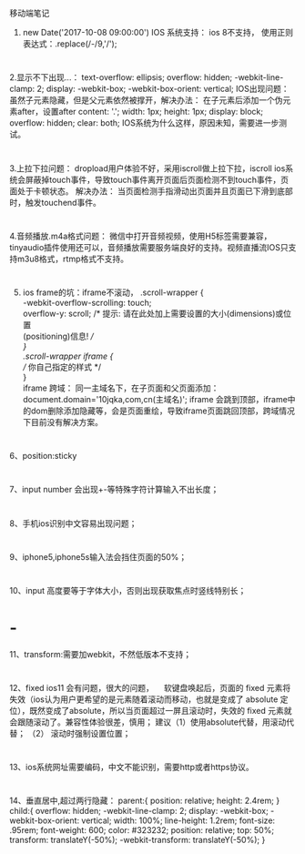 # 
移动端笔记
1. new Date('2017-10-08 09:00:00') IOS 系统支持：
  ios 8不支持，
  使用正则表达式：.replace(/\-/9,'/');
# 
2.显示不下出现...：
   text-overflow: ellipsis;
    overflow: hidden;
    -webkit-line-clamp: 2;
    display: -webkit-box;
    -webkit-box-orient: vertical;
IOS出现问题：虽然子元素隐藏，但是父元素依然被撑开，解决办法：
在子元素后添加一个伪元素after，设置after
 content: '.';
    	width: 1px;
    	height: 1px;
    	display: block;
    	overflow: hidden;
    	clear: both;
IOS系统为什么这样，原因未知，需要进一步测试。
# 
3.上拉下拉问题：
dropload用户体验不好，采用iscroll做上拉下拉，iscroll ios系统会屏蔽掉touch事件，导致touch事件离开页面后页面检测不到touch事件，页面处于卡顿状态。
解决办法： 当页面检测手指滑动出页面并且页面已下滑到底部时，触发touchend事件。
# 
4.音频播放.m4a格式问题： 
微信中打开音频视频，使用H5标签需要兼容，tinyaudio插件使用还可以，音频播放需要服务端良好的支持。视频直播流IOS只支持m3u8格式，rtmp格式不支持。
# 
5. ios frame的坑：iframe不滚动，
.scroll-wrapper {  
  -webkit-overflow-scrolling: touch;  
 		 overflow-y: scroll;    /* 提示: 请在此处加上需要设置的大小(dimensions)或位置  
                                        (positioning)信息! */  
}  
.scroll-wrapper iframe {  
    /* 你自己指定的样式 */  
}  
iframe 跨域： 同一主域名下，在子页面和父页面添加： document.domain='10jqka,com,cn(主域名)';
iframe 会跳到顶部，iframe中的dom删除添加隐藏等，会是页面重绘，导致iframe页面跳回顶部，跨域情况下目前没有解决方案。
# 
6、position:sticky
# 
7、input number 会出现+-等特殊字符计算输入不出长度；
# 
8、手机ios识别中文容易出现问题；
# 
9、iphone5,iphone5s输入法会挡住页面的50%；
# 
10、input 高度要等于字体大小，否则出现获取焦点时竖线特别长；
# -
11、transform:需要加webkit，不然低版本不支持；
# 
12、fixed ios11 会有问题，很大的问题，
　软键盘唤起后，页面的 fixed 元素将失效（ios认为用户更希望的是元素随着滚动而移动，也就是变成了 absolute 定位），既然变成了absolute，所以当页面超过一屏且滚动时，失效的 fixed 元素就会跟随滚动了。兼容性体验很差，慎用；
建议（1）使用absolute代替，用滚动代替；
（2） 滚动时强制设置位置；
# 
13、ios系统网址需要编码，中文不能识别，需要http或者https协议。
# 
14、垂直居中,超过两行隐藏：
parent:{
position: relative;
 height: 2.4rem;
}
child:{
    overflow: hidden;
    -webkit-line-clamp: 2;
    display: -webkit-box;
    -webkit-box-orient: vertical;
    width: 100%;
    line-height: 1.2rem;
    font-size: .95rem;
    font-weight: 600;
    color: #323232;
    position: relative;
    top: 50%;
    transform: translateY(-50%);
    -webkit-transform: translateY(-50%);
}
